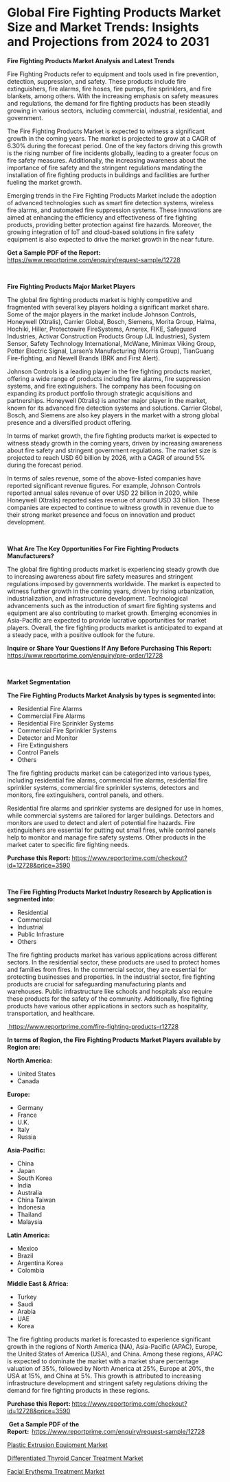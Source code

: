 <p><h1>Global Fire Fighting Products Market Size and Market Trends: Insights and Projections from 2024 to 2031</h1></p><p><strong>Fire Fighting Products Market Analysis and Latest Trends</strong></p>
<p><p>Fire Fighting Products refer to equipment and tools used in fire prevention, detection, suppression, and safety. These products include fire extinguishers, fire alarms, fire hoses, fire pumps, fire sprinklers, and fire blankets, among others. With the increasing emphasis on safety measures and regulations, the demand for fire fighting products has been steadily growing in various sectors, including commercial, industrial, residential, and government.</p><p>The Fire Fighting Products Market is expected to witness a significant growth in the coming years. The market is projected to grow at a CAGR of 6.30% during the forecast period. One of the key factors driving this growth is the rising number of fire incidents globally, leading to a greater focus on fire safety measures. Additionally, the increasing awareness about the importance of fire safety and the stringent regulations mandating the installation of fire fighting products in buildings and facilities are further fueling the market growth.</p><p>Emerging trends in the Fire Fighting Products Market include the adoption of advanced technologies such as smart fire detection systems, wireless fire alarms, and automated fire suppression systems. These innovations are aimed at enhancing the efficiency and effectiveness of fire fighting products, providing better protection against fire hazards. Moreover, the growing integration of IoT and cloud-based solutions in fire safety equipment is also expected to drive the market growth in the near future.</p></p>
<p><strong>Get a Sample PDF of the Report:&nbsp;</strong> <a href="https://www.reportprime.com/enquiry/request-sample/12728">https://www.reportprime.com/enquiry/request-sample/12728</a></p>
<p>&nbsp;</p>
<p><strong>Fire Fighting Products Major Market Players</strong></p>
<p><p>The global fire fighting products market is highly competitive and fragmented with several key players holding a significant market share. Some of the major players in the market include Johnson Controls, Honeywell (Xtralis), Carrier Global, Bosch, Siemens, Morita Group, Halma, Hochiki, Hiller, Protectowire FireSystems, Amerex, FIKE, Safeguard Industries, Activar Construction Products Group (JL Industries), System Sensor, Safety Technology International, McWane, Minimax Viking Group, Potter Electric Signal, Larsen’s Manufacturing (Morris Group), TianGuang Fire-fighting, and Newell Brands (BRK and First Alert).</p><p>Johnson Controls is a leading player in the fire fighting products market, offering a wide range of products including fire alarms, fire suppression systems, and fire extinguishers. The company has been focusing on expanding its product portfolio through strategic acquisitions and partnerships. Honeywell (Xtralis) is another major player in the market, known for its advanced fire detection systems and solutions. Carrier Global, Bosch, and Siemens are also key players in the market with a strong global presence and a diversified product offering.</p><p>In terms of market growth, the fire fighting products market is expected to witness steady growth in the coming years, driven by increasing awareness about fire safety and stringent government regulations. The market size is projected to reach USD 60 billion by 2026, with a CAGR of around 5% during the forecast period.</p><p>In terms of sales revenue, some of the above-listed companies have reported significant revenue figures. For example, Johnson Controls reported annual sales revenue of over USD 22 billion in 2020, while Honeywell (Xtralis) reported sales revenue of around USD 33 billion. These companies are expected to continue to witness growth in revenue due to their strong market presence and focus on innovation and product development.</p></p>
<p>&nbsp;</p>
<p><strong>What Are The Key Opportunities For Fire Fighting Products Manufacturers?</strong></p>
<p><p>The global fire fighting products market is experiencing steady growth due to increasing awareness about fire safety measures and stringent regulations imposed by governments worldwide. The market is expected to witness further growth in the coming years, driven by rising urbanization, industrialization, and infrastructure development. Technological advancements such as the introduction of smart fire fighting systems and equipment are also contributing to market growth. Emerging economies in Asia-Pacific are expected to provide lucrative opportunities for market players. Overall, the fire fighting products market is anticipated to expand at a steady pace, with a positive outlook for the future.</p></p>
<p><strong>Inquire or Share Your Questions If Any Before Purchasing This Report:</strong> <a href="https://www.reportprime.com/enquiry/pre-order/12728">https://www.reportprime.com/enquiry/pre-order/12728</a></p>
<p>&nbsp;</p>
<p><strong>Market Segmentation</strong></p>
<p><strong>The Fire Fighting Products Market Analysis by types is segmented into:</strong></p>
<p><ul><li>Residential Fire Alarms</li><li>Commercial Fire Alarms</li><li>Residential Fire Sprinkler Systems</li><li>Commercial Fire Sprinkler Systems</li><li>Detector and Monitor</li><li>Fire Extinguishers</li><li>Control Panels</li><li>Others</li></ul></p>
<p><p>The fire fighting products market can be categorized into various types, including residential fire alarms, commercial fire alarms, residential fire sprinkler systems, commercial fire sprinkler systems, detectors and monitors, fire extinguishers, control panels, and others. </p><p>Residential fire alarms and sprinkler systems are designed for use in homes, while commercial systems are tailored for larger buildings. Detectors and monitors are used to detect and alert of potential fire hazards. Fire extinguishers are essential for putting out small fires, while control panels help to monitor and manage fire safety systems. Other products in the market cater to specific fire fighting needs.</p></p>
<p><strong>Purchase this Report:&nbsp;</strong><a href="https://www.reportprime.com/checkout?id=12728&price=3590">https://www.reportprime.com/checkout?id=12728&price=3590</a></p>
<p>&nbsp;</p>
<p><strong>The Fire Fighting Products Market Industry Research by Application is segmented into:</strong></p>
<p><ul><li>Residential</li><li>Commercial</li><li>Industrial</li><li>Public Infrasture</li><li>Others</li></ul></p>
<p><p>The fire fighting products market has various applications across different sectors. In the residential sector, these products are used to protect homes and families from fires. In the commercial sector, they are essential for protecting businesses and properties. In the industrial sector, fire fighting products are crucial for safeguarding manufacturing plants and warehouses. Public infrastructure like schools and hospitals also require these products for the safety of the community. Additionally, fire fighting products have various other applications in sectors such as hospitality, transportation, and healthcare.</p></p>
<p><a href="https://www.reportprime.com/fire-fighting-products-r12728">&nbsp;https://www.reportprime.com/fire-fighting-products-r12728</a></p>
<p><strong>In terms of Region, the Fire Fighting Products Market Players available by Region are:</strong></p>
<p>
    <p> <strong> North America: </strong>
        <ul>
            <li>United States</li>
            <li>Canada</li>
        </ul>
        </p> 
    <p> <strong> Europe: </strong>
        <ul>
            <li>Germany</li>
            <li>France</li>
            <li>U.K.</li>
            <li>Italy</li>
            <li>Russia</li>
        </ul>
        </p> 
    <p> <strong> Asia-Pacific: </strong>
        <ul>
            <li>China</li>
            <li>Japan</li>
            <li>South Korea</li>
            <li>India</li>
            <li>Australia</li>
            <li>China Taiwan</li>
            <li>Indonesia</li>
            <li>Thailand</li>
            <li>Malaysia</li>
        </ul>
        </p> 
    <p> <strong> Latin America: </strong>
        <ul>
            <li>Mexico</li>
            <li>Brazil</li>
            <li>Argentina Korea</li>
            <li>Colombia</li>
        </ul>
        </p> 
    <p> <strong> Middle East & Africa: </strong>
        <ul>
            <li>Turkey</li>
            <li>Saudi</li>
            <li>Arabia</li>
            <li>UAE</li>
            <li>Korea</li>
        </ul>
    </p>
    </p>
<p><p>The fire fighting products market is forecasted to experience significant growth in the regions of North America (NA), Asia-Pacific (APAC), Europe, the United States of America (USA), and China. Among these regions, APAC is expected to dominate the market with a market share percentage valuation of 35%, followed by North America at 25%, Europe at 20%, the USA at 15%, and China at 5%. This growth is attributed to increasing infrastructure development and stringent safety regulations driving the demand for fire fighting products in these regions.</p></p>
<p><strong>Purchase this Report: </strong><a href="https://www.reportprime.com/checkout?id=12728&price=3590">https://www.reportprime.com/checkout?id=12728&price=3590</a></p>
<p>&nbsp;<strong>Get a Sample PDF of the Report:&nbsp;&nbsp;</strong><a href="https://www.reportprime.com/enquiry/request-sample/12728">https://www.reportprime.com/enquiry/request-sample/12728</a></p>
<p><strong></strong></p>
<p><p><a href="https://github.com/fauzi1101fauzi/Market-Research-Report-List-1/blob/main/plastic-extrusion-equipment-market.md">Plastic Extrusion Equipment Market</a></p><p><a href="https://view.publitas.com/reportprime-1/differentiated-thyroid-cancer-treatment-market-forecast-global-market-trends-and-analysis-from-2024-to-2031-covered-in-169-pages/">Differentiated Thyroid Cancer Treatment Market</a></p><p><a href="https://view.publitas.com/reportprime-1/facial-erythema-treatment-market-forecasts-market-trends-and-impact-analysis-2024-2031/">Facial Erythema Treatment Market</a></p></p>